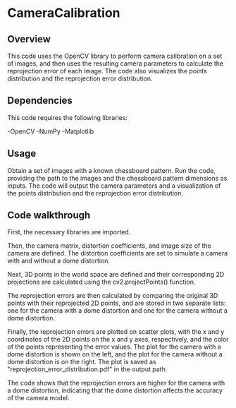 # CameraCalibration

## Overview
This code uses the OpenCV library to perform camera calibration on a set of images, and then uses the resulting camera parameters to calculate the reprojection error of each image. The code also visualizes the points distribution and the reprojection error distribution.

## Dependencies
This code requires the following libraries:

-OpenCV
-NumPy
-Matplotlib

## Usage
Obtain a set of images with a known chessboard pattern.
Run the code, providing the path to the images and the chessboard pattern dimensions as inputs.
The code will output the camera parameters and a visualization of the points distribution and the reprojection error distribution.

## Code walkthrough
First, the necessary libraries are imported.

Then, the camera matrix, distortion coefficients, and image size of the camera are defined. The distortion coefficients are set to simulate a camera with and without a dome distortion.

Next, 3D points in the world space are defined and their corresponding 2D projections are calculated using the cv2.projectPoints() function.

The reprojection errors are then calculated by comparing the original 3D points with their reprojected 2D points, and are stored in two separate lists: one for the camera with a dome distortion and one for the camera without a dome distortion.

Finally, the reprojection errors are plotted on scatter plots, with the x and y coordinates of the 2D points on the x and y axes, respectively, and the color of the points representing the error values. The plot for the camera with a dome distortion is shown on the left, and the plot for the camera without a dome distortion is on the right. The plot is saved as "reprojection_error_distribution.pdf" in the output path.

The code shows that the reprojection errors are higher for the camera with a dome distortion, indicating that the dome distortion affects the accuracy of the camera model.
